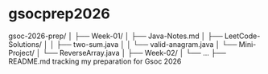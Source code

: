 # gsocprep2026
gsoc-2026-prep/
│
├── Week-01/
│   ├── Java-Notes.md
│   ├── LeetCode-Solutions/
│   │   ├── two-sum.java
│   │   └── valid-anagram.java
│   └── Mini-Project/
│       └── ReverseArray.java
│
├── Week-02/
│   └── ...
├── README.md
tracking my preparation for Gsoc 2026
